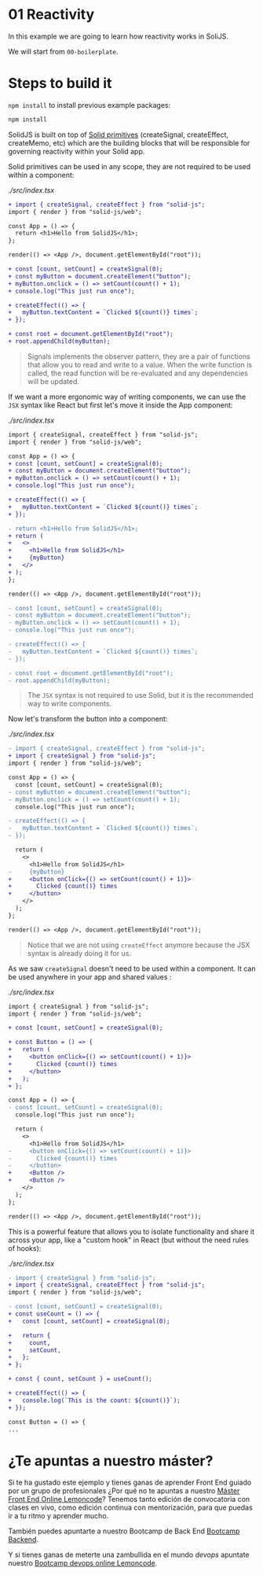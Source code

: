 # 01 Reactivity

In this example we are going to learn how reactivity works in SoliJS.

We will start from `00-boilerplate`.

# Steps to build it

`npm install` to install previous example packages:

```bash
npm install
```

SolidJS is built on top of [Solid primitives](https://www.solidjs.com/docs/latest/api#basic-reactivity) (createSignal, createEffect, createMemo, etc) which are the building blocks that will be responsible for governing reactivity within your Solid app.

Solid primitives can be used in any scope, they are not required to be used within a component:

_./src/index.tsx_

```diff
+ import { createSignal, createEffect } from "solid-js";
import { render } from "solid-js/web";

const App = () => {
  return <h1>Hello from SolidJS</h1>;
};

render(() => <App />, document.getElementById("root"));

+ const [count, setCount] = createSignal(0);
+ const myButton = document.createElement("button");
+ myButton.onclick = () => setCount(count() + 1);
+ console.log("This just run once");

+ createEffect(() => {
+   myButton.textContent = `Clicked ${count()} times`;
+ });

+ const root = document.getElementById("root");
+ root.appendChild(myButton);
```

> Signals implements the observer pattern, they are a pair of functions that allow you to read and write to a value. When the write function is called, the read function will be re-evaluated and any dependencies will be updated.

If we want a more ergonomic way of writing components, we can use the `JSX` syntax like React but first let's move it inside the App component:

_./src/index.tsx_

```diff
import { createSignal, createEffect } from "solid-js";
import { render } from "solid-js/web";

const App = () => {
+ const [count, setCount] = createSignal(0);
+ const myButton = document.createElement("button");
+ myButton.onclick = () => setCount(count() + 1);
+ console.log("This just run once");

+ createEffect(() => {
+   myButton.textContent = `Clicked ${count()} times`;
+ });

- return <h1>Hello from SolidJS</h1>;
+ return (
+   <>
+     <h1>Hello from SolidJS</h1>
+     {myButton}
+   </>
+ );
};

render(() => <App />, document.getElementById("root"));

- const [count, setCount] = createSignal(0);
- const myButton = document.createElement("button");
- myButton.onclick = () => setCount(count() + 1);
- console.log("This just run once");

- createEffect(() => {
-   myButton.textContent = `Clicked ${count()} times`;
- });

- const root = document.getElementById("root");
- root.appendChild(myButton);

```

> The `JSX` syntax is not required to use Solid, but it is the recommended way to write components.

Now let's transform the button into a component:

_./src/index.tsx_

```diff
- import { createSignal, createEffect } from "solid-js";
+ import { createSignal } from "solid-js";
import { render } from "solid-js/web";

const App = () => {
  const [count, setCount] = createSignal(0);
- const myButton = document.createElement("button");
- myButton.onclick = () => setCount(count() + 1);
  console.log("This just run once");

- createEffect(() => {
-   myButton.textContent = `Clicked ${count()} times`;
- });

  return (
    <>
      <h1>Hello from SolidJS</h1>
-     {myButton}
+     <button onClick={() => setCount(count() + 1)}>
+       Clicked {count()} times
+     </button>
    </>
  );
};

render(() => <App />, document.getElementById("root"));
```

> Notice that we are not using `createEffect` anymore because the JSX syntax is already doing it for us.

As we saw `createSignal` doesn't need to be used within a component. It can be used anywhere in your app and shared values :

_./src/index.tsx_

```diff
import { createSignal } from "solid-js";
import { render } from "solid-js/web";

+ const [count, setCount] = createSignal(0);

+ const Button = () => {
+   return (
+     <button onClick={() => setCount(count() + 1)}>
+       Clicked {count()} times
+     </button>
+   );
+ };

const App = () => {
- const [count, setCount] = createSignal(0);
  console.log("This just run once");

  return (
    <>
      <h1>Hello from SolidJS</h1>
-     <button onClick={() => setCount(count() + 1)}>
-       Clicked {count()} times
-     </button>
+     <Button />
+     <Button />
    </>
  );
};

render(() => <App />, document.getElementById("root"));

```

This is a powerful feature that allows you to isolate functionality and share it across your app, like a "custom hook" in React (but without the need rules of hooks):

_./src/index.tsx_

```diff
- import { createSignal } from "solid-js";
+ import { createSignal, createEffect } from "solid-js";
import { render } from "solid-js/web";

- const [count, setCount] = createSignal(0);
+ const useCount = () => {
+   const [count, setCount] = createSignal(0);

+   return {
+     count,
+     setCount,
+   };
+ };

+ const { count, setCount } = useCount();

+ createEffect(() => {
+   console.log(`This is the count: ${count()}`);
+ });

const Button = () => {
...

```

# ¿Te apuntas a nuestro máster?

Si te ha gustado este ejemplo y tienes ganas de aprender Front End guiado por un grupo de profesionales ¿Por qué no te apuntas a nuestro [Máster Front End Online Lemoncode](https://lemoncode.net/master-frontend#inicio-banner)? Tenemos tanto edición de convocatoria con clases en vivo, como edición continua con mentorización, para que puedas ir a tu ritmo y aprender mucho.

También puedes apuntarte a nuestro Bootcamp de Back End [Bootcamp Backend](https://lemoncode.net/bootcamp-backend#inicio-banner).

Y si tienes ganas de meterte una zambullida en el mundo _devops_ apuntate nuestro [Bootcamp devops online Lemoncode](https://lemoncode.net/bootcamp-devops#bootcamp-devops/inicio).
